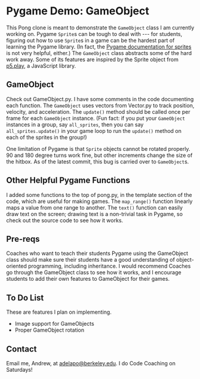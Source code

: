 # Pygame Demo: GameObject
This Pong clone is meant to demonstrate the `GameObject` class I am currently working on. Pygame `Sprite`s can be tough to deal with --- for students, figuring out how to use `Sprite`s in a game can be the hardest part of learning the Pygame library. (In fact, the [Pygame documentation for sprites](https://www.pygame.org/docs/ref/sprite.html) is not very helpful, either.) The `GameObject` class abstracts some of the hard work away. Some of its features are inspired by the Sprite object from [p5.play](http://molleindustria.github.io/p5.play/), a JavaScript library.
## GameObject
Check out GameObject.py. I have some comments in the code documenting each function. The `GameObject` uses vectors from Vector.py to track position, velocity, and acceleration. The `update()` method should be called once per frame for each `GameObject` instance. (Fun fact: if you put your `GameObject` instances in a group, say `all_sprites`, then you can say `all_sprites.update()` in your game loop to run the `update()` method on each of the sprites in the group!)

One limitation of Pygame is that `Sprite` objects cannot be rotated properly. 90 and 180 degree turns work fine, but other increments change the size of the hitbox. As of the latest commit, this bug is carried over to `GameObject`s.
## Other Helpful Pygame Functions
I added some functions to the top of pong.py, in the template section of the code, which are useful for making games. The `map_range()` function linearly maps a value from one range to another. The `text()` function can easily draw text on the screen; drawing text is a non-trivial task in Pygame, so check out the source code to see how it works.
## Pre-reqs
Coaches who want to teach their students Pygame using the GameObject class should make sure their students have a good understanding of object-oriented programming, including inheritance. I would recommend Coaches go through the GameObject class to see how it works, and I encourage students to add their own features to GameObject for their games.
## To Do List
These are features I plan on implementing.
* Image support for GameObjects
* Proper GameObject rotation
## Contact
Email me, Andrew, at adelapo@berkeley.edu. I do Code Coaching on Saturdays!